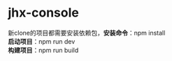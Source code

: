 jhx-console
===================
新clone的项目都需要安装依赖包，**安装命令**：npm install  
**启动项目**：npm run dev  
**构建项目**：npm run build